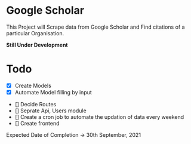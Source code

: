 # Google Scholar

This Project will Scrape data from Google Scholar and Find citations of a particular Organisation.

**Still Under Development**

# Todo

- [x] Create Models
- [x] Automate Model filling by input
- [] Decide Routes
- [] Seprate Api, Users module
- [] Create a cron job to automate the updation of data every weekend
- [] Create frontend

Expected Date of Completion -> 30th September, 2021

